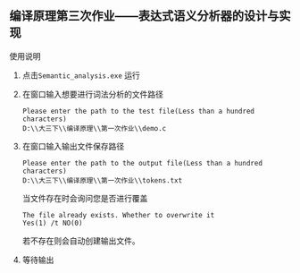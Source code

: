 ## 编译原理第三次作业——表达式语义分析器的设计与实现

使用说明

1. 点击`Semantic_analysis.exe` 运行

2. 在窗口输入想要进行词法分析的文件路径

   ```
   Please enter the path to the test file(Less than a hundred characters)
   D:\\大三下\\编译原理\\第一次作业\\demo.c
   ```

3. 在窗口输入输出文件保存路径

   ```
   Please enter the path to the output file(Less than a hundred characters)
   D:\\大三下\\编译原理\\第一次作业\\tokens.txt
   ```

   当文件存在时会询问您是否进行覆盖

   ```
   The file already exists. Whether to overwrite it
   Yes(1) /t NO(0)
   ```

   若不存在则会自动创建输出文件。

5. 等待输出